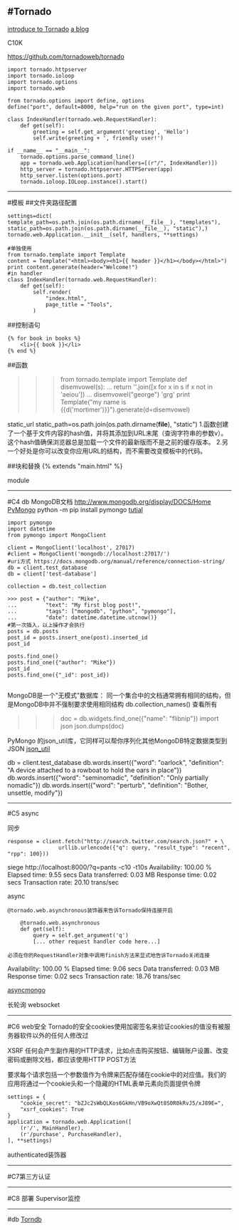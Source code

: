 #Tornado
------------
[introduce to Tornado](http://demo.pythoner.com/itt2zh/index.html)
[a blog](https://github.com/Shu-Ji/pabo)

C10K

https://github.com/tornadoweb/tornado

```
import tornado.httpserver
import tornado.ioloop
import tornado.options
import tornado.web

from tornado.options import define, options
define("port", default=8000, help="run on the given port", type=int)

class IndexHandler(tornado.web.RequestHandler):
    def get(self):
        greeting = self.get_argument('greeting', 'Hello')
        self.write(greeting + ', friendly user!')

if __name__ == "__main__":
    tornado.options.parse_command_line()
    app = tornado.web.Application(handlers=[(r"/", IndexHandler)])
    http_server = tornado.httpserver.HTTPServer(app)
    http_server.listen(options.port)
    tornado.ioloop.IOLoop.instance().start()
```



---
#模板
##文件夹路径配置
```
settings=dict(
template_path=os.path.join(os.path.dirname(__file__), "templates"),
static_path=os.path.join(os.path.dirname(__file__), "static"),)
tornado.web.Application.__init__(self, handlers, **settings)

#单独使用
from tornado.template import Template
content = Template("<html><body><h1>{{ header }}</h1></body></html>")
print content.generate(header="Welcome!")
#in handler
class IndexHandler(tornado.web.RequestHandler):
    def get(self):
        self.render(
            "index.html",
            page_title = "Tools",
        )
```


##控制语句
```
{% for book in books %}
    <li>{{ book }}</li>
{% end %}
```

##函数
>>> from tornado.template import Template
>>> def disemvowel(s):
...     return ''.join([x for x in s if x not in 'aeiou'])
...
>>> disemvowel("george")
'grg'
>>> print Template("my name is {{d('mortimer')}}").generate(d=disemvowel)


static_url
static_path=os.path.join(os.path.dirname(__file__), "static")
1.函数创建了一个基于文件内容的hash值，并将其添加到URL末尾（查询字符串的参数v）。这个hash值确保浏览器总是加载一个文件的最新版而不是之前的缓存版本。
2.另一个好处是你可以改变你应用URL的结构，而不需要改变模板中的代码。

##块和替换
{% extends "main.html" %}


module


---
#C4 db
MongoDB文档 http://www.mongodb.org/display/DOCS/Home
[PyMongo](http://api.mongodb.org/python/current/installation.html)
python -m pip install pymongo
[tutial](http://api.mongodb.org/python/current/tutorial.html)
```
import pymongo
import datetime
from pymongo import MongoClient

client = MongoClient('localhost', 27017)
#client = MongoClient('mongodb://localhost:27017/')
#uri方式 https://docs.mongodb.org/manual/reference/connection-string/
db = client.test_database
db = client['test-database']

collection = db.test_collection

>>> post = {"author": "Mike",
...         "text": "My first blog post!",
...         "tags": ["mongodb", "python", "pymongo"],
...         "date": datetime.datetime.utcnow()}
#第一次插入，以上操作才会执行
posts = db.posts
post_id = posts.insert_one(post).inserted_id
post_id

posts.find_one()
posts.find_one({"author": "Mike"})
post_id
posts.find_one({"_id": post_id})


```

MongoDB是一个"无模式"数据库：
同一个集合中的文档通常拥有相同的结构，但是MongoDB中并不强制要求使用相同结构
db.collection_names() 查看所有

>>>doc = db.widgets.find_one({"name": "flibnip"})
>>>import json
>>>json.dumps(doc)

PyMongo 的json_util库，它同样可以帮你序列化其他MongoDB特定数据类型到JSON
[json_util](http://api.mongodb.org/python/current/api/bson/json_util.html)

db = client.test_database
db.words.insert({"word": "oarlock", "definition": "A device attached to a rowboat to hold the oars in place"})
db.words.insert({"word": "seminomadic", "definition": "Only partially nomadic"})
db.words.insert({"word": "perturb", "definition": "Bother, unsettle, modify"})


---
#C5 async

同步
```
response = client.fetch("http://search.twitter.com/search.json?" + \
                urllib.urlencode({"q": query, "result_type": "recent", "rpp": 100}))
```
siege http://localhost:8000/?q=pants -c10 -t10s
Availability:                 100.00 %
Elapsed time:                   9.55 secs
Data transferred:               0.03 MB
Response time:                  0.02 secs
Transaction rate:              20.10 trans/sec

async
```
@tornado.web.asynchronous装饰器来告诉Tornado保持连接开启

    @tornado.web.asynchronous
    def get(self):
        query = self.get_argument('q')
        [... other request handler code here...]

必须在你的RequestHandler对象中调用finish方法来显式地告诉Tornado关闭连接

```
Availability:                 100.00 %
Elapsed time:                   9.06 secs
Data transferred:               0.03 MB
Response time:                  0.02 secs
Transaction rate:              18.76 trans/sec

[asyncmongo](https://github.com/bitly/asyncmongo)


长轮询
websocket


----
#C6 web安全
Tornado的安全cookies使用加密签名来验证cookies的值没有被服务器软件以外的任何人修改过

XSRF
任何会产生副作用的HTTP请求，比如点击购买按钮、编辑账户设置、改变密码或删除文档，都应该使用HTTP POST方法

要求每个请求包括一个参数值作为令牌来匹配存储在cookie中的对应值。我们的应用将通过一个cookie头和一个隐藏的HTML表单元素向页面提供令牌
```
settings = {
    "cookie_secret": "bZJc2sWbQLKos6GkHn/VB9oXwQt8S0R0kRvJ5/xJ89E=",
    "xsrf_cookies": True
}
application = tornado.web.Application([
    (r'/', MainHandler),
    (r'/purchase', PurchaseHandler),
], **settings)
```



authenticated装饰器

---
#C7第三方认证

---
#C8 部署
Supervisor监控









----
#db
[Torndb](https://github.com/bdarnell/torndb)









































































